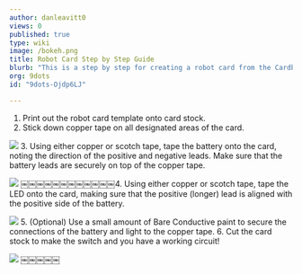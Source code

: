 ```yaml
---
author: danleavitt0
views: 0
published: true
type: wiki
image: /bokeh.png
title: Robot Card Step by Step Guide
blurb: "This is a step by step for creating a robot card from the Cardboard Robots: Robot Cards lesson"
org: 9dots
id: "9dots-Ojdp6LJ"

---
```


1. Print out the robot card template onto card stock.
2. Stick down copper tape on all designated areas of the card.

![](http://uploads.9dots.io/Ojdq83H_md.jpg) 
3. Using either copper or scotch tape, tape the battery onto the card, noting the direction of the positive and negative leads. Make sure that the battery leads are securely on top of the copper tape.

![](http://uploads.9dots.io/OjdqBj2_md.jpg) 
￼￼￼￼￼￼￼￼￼￼￼￼4. Using either copper or scotch tape, tape the LED onto the card, making sure that the positive (longer) lead is aligned with the positive side of the battery.

![](http://uploads.9dots.io/OjdqF9x_md.jpg) 
5. (Optional) Use a small amount of Bare Conductive paint to secure the connections of the battery and light to the copper tape.
6. Cut the card stock to make the switch and you have a working circuit!

![](http://uploads.9dots.io/OjdqHUH_md.jpg) 
￼￼￼￼￼
